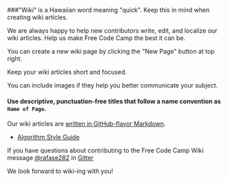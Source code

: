 ###"Wiki" is a Hawaiian word meaning "quick". Keep this in mind when creating wiki articles.

We are always happy to help new contributors write, edit, and localize our wiki articles. Help us make Free Code Camp the best it can be.

You can create a new wiki page by clicking the "New Page" button at top right.

Keep your wiki articles short and focused.

You can include images if they help you better communicate your subject.

#### Use descriptive, punctuation-free titles that follow a name convention as `Name of Page`.
Our wiki articles are [written in GitHub-flavor Markdown](https://github.com/adam-p/markdown-here/wiki/Markdown-Cheatsheet).
- [Algorithm Style Guide](Algorithm-Style-Guide)

If you have questions about contributing to the Free Code Camp Wiki message [@rafase282](https://gitter.im/rafase282) in [Gitter](https://github.com/FreeCodeCamp/freecodecamp/wiki/Gitter)

We look forward to wiki-ing with you!
